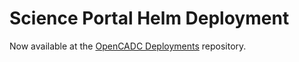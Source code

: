 # Science Portal Helm Deployment
Now available at the [OpenCADC Deployments](https://github.com/opencadc/deployments.git) repository.